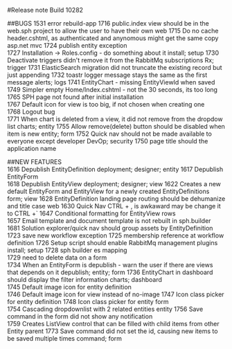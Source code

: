 #Release note Build 10282

##BUGS
1531	error rebuild-app
1716	public.index view should be in the web.sph project to allow the user to have their own	web
1715	Do no cache header.cshtml, as authenticated and anynomous might get the same copy	asp.net mvc
1724	publish entity exception	
1727	Installation -> Roles.config - do something about it	install; setup
1730	Deactivate triggers didn't remove it from the RabbitMq subscriptions	Rx; trigger
1731	ElasticSearch migration did not truncate the existing record but just appending
1732	toastr logger message stays the same as the first message	alerts; logs
1741	EntityChart - missing EntityViewId when saved
1749	Simpler empty Home/Index.cshtml - not the 30 seconds, its too long	
1765	SPH page not found after initial installation	
1767	Default icon for view is too big, if not chosen when creating one	
1768	Logout bug	
1771	When chart is deleted from a view, it did not remove from the dropdow list	charts; entity
1755	Allow remove(delete) button should be disabled when item is new	entity; form
1752	Quick nav should not be made available to everyone except developer	DevOp; security
1750	page title should the application name

##NEW FEATURES	
1616	Depublish EntityDefinition	deployment; designer; entity
1617	Depublish EntityForm	
1618	Depublish EntityView	deployment; designer; view
1622	Creates a new default EntityForm and EntityView for a newly created EntityDefinitions	form; view
1628	EntityDefinition landing page routing should be dehumanize and title case	web
1630	Quick Nav CTRL + , is awkaward may be change it to CTRL  +`	
1647	Conditional formatting for EntityView rows	
1657	Email template and document template is not rebuilt in sph.builder	
1681	Solution explorer/quick nav should group assets by EntityDefinition	
1723	save new workflow exception	
1725	membership reference at workflow definition	
1726	Setup script should enable RabbitMq management plugins	install; setup
1728	sph builder es mapping	
1729	need to delete data on a form	
1734	When an EntityForm is depublish - warn the user if there are views that depends on it	depublish; entity; form
1736	EntityChart in dashboard should display the filter information	charts; dashboard	
1745	Default image icon for entity definition	
1746	Default image icon for view instead of no-image	
1747	Icon class picker for entity definition	
1748	Icon class picker for entity form		
1754	Cascading dropdownlist with 2 related entities	entity
1756	Save command in the form did not show any notification	
1759	Creates ListView control that can be filled with child items from other Entity	parent
1773	Save command did not set the id, causing new items to be saved multiple times	command; form